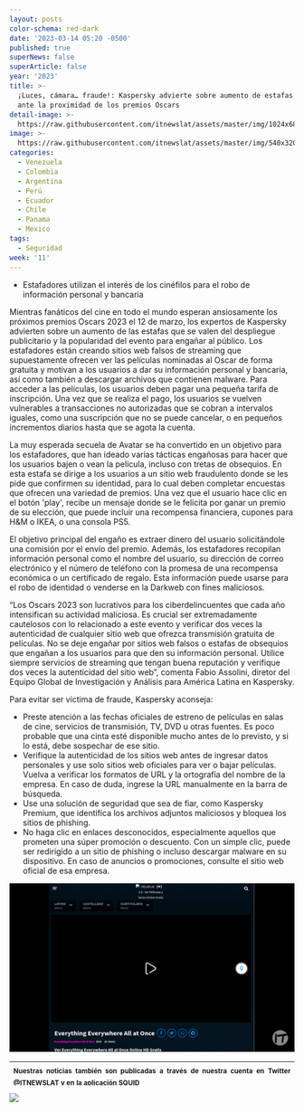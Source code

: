 ```yaml
---
layout: posts
color-schema: red-dark
date: '2023-03-14 05:20 -0500'
published: true
superNews: false
superArticle: false
year: '2023'
title: >-
  ¡Luces, cámara… fraude!: Kaspersky advierte sobre aumento de estafas en línea
  ante la proximidad de los premios Oscars  
detail-image: >-
  https://raw.githubusercontent.com/itnewslat/assets/master/img/1024x680/fraude-oscars-g.jpg
image: >-
  https://raw.githubusercontent.com/itnewslat/assets/master/img/540x320/fraude-oscars-p.jpg
categories:
  - Venezuela
  - Colombia
  - Argentina
  - Perú
  - Ecuador
  - Chile
  - Panama
  - Mexico
tags:
  - Seguridad
week: '11'
---
```

- Estafadores utilizan el interés de los cinéfilos para el robo de información personal y bancaria
 
Mientras fanáticos del cine en todo el mundo esperan ansiosamente los próximos premios Oscars 2023 el 12 de marzo, los expertos de Kaspersky advierten sobre un aumento de las estafas que se valen del despliegue publicitario y la popularidad del evento para engañar al público. Los estafadores están creando sitios web falsos de streaming que supuestamente ofrecen ver las películas nominadas al Oscar de forma gratuita y motivan a los usuarios a dar su información personal y bancaria, así como también a descargar archivos que contienen malware.
Para acceder a las películas, los usuarios deben pagar una pequeña tarifa de inscripción. Una vez que se realiza el pago, los usuarios se vuelven vulnerables a transacciones no autorizadas que se cobran a intervalos iguales, como una suscripción que no se puede cancelar, o en pequeños incrementos diarios hasta que se agota la cuenta.

La muy esperada secuela de Avatar se ha convertido en un objetivo para los estafadores, que han ideado varias tácticas engañosas para hacer que los usuarios bajen o vean la película, incluso con tretas de obsequios.
En esta estafa se dirige a los usuarios a un sitio web fraudulento donde se les pide que confirmen su identidad, para lo cual deben completar encuestas que ofrecen una variedad de premios. Una vez que el usuario hace clic en el botón 'play', recibe un mensaje donde se le felicita por ganar un premio de su elección, que puede incluir una recompensa financiera, cupones para H&M o IKEA, o una consola PS5.

El objetivo principal del engaño es extraer dinero del usuario solicitándole una comisión por el envío del premio. Además, los estafadores recopilan información personal como el nombre del usuario, su dirección de correo electrónico y el número de teléfono con la promesa de una recompensa económica o un certificado de regalo. Esta información puede usarse para el robo de identidad o venderse en la Darkweb con fines maliciosos.

“Los Oscars 2023 son lucrativos para los ciberdelincuentes que cada año intensifican su actividad maliciosa. Es crucial ser extremadamente cautelosos con lo relacionado a este evento y verificar dos veces la autenticidad de cualquier sitio web que ofrezca transmisión gratuita de películas. No se deje engañar por sitios web falsos o estafas de obsequios que engañan a los usuarios para que den su información personal. Utilice siempre servicios de streaming que tengan buena reputación y verifique dos veces la autenticidad del sitio web”, comenta Fabio Assolini, diretor del Equipo Global de Investigación y Análisis para América Latina en Kaspersky.
 
Para evitar ser víctima de fraude, Kaspersky aconseja:

- Preste atención a las fechas oficiales de estreno de películas en salas de cine, servicios de transmisión, TV, DVD u otras fuentes. Es poco probable que una cinta esté disponible mucho antes de lo previsto, y si lo está, debe sospechar de ese sitio.
- Verifique la autenticidad de los sitios web antes de ingresar datos personales y use solo sitios web oficiales para ver o bajar películas. Vuelva a verificar los formatos de URL y la ortografía del nombre de la empresa. En caso de duda, ingrese la URL manualmente en la barra de búsqueda.
- Use una solución de seguridad que sea de fiar, como Kaspersky Premium, que identifica los archivos adjuntos maliciosos y bloquea los sitios de phishing.
- No haga clic en enlaces desconocidos, especialmente aquellos que prometen una súper promoción o descuento. Con un simple clic, puede ser redirigido a un sitio de phishing o incluso descargar malware en su dispositivo. En caso de anuncios o promociones, consulte el sitio web oficial de esa empresa.

![](https://raw.githubusercontent.com/itnewslat/assets/master/img/540x320/fraude-oscars-p.jpg)

<table style="height: 42px;" width="569">
<tbody>
<tr>
<td style="text-align: justify;"><sub><strong>Nuestras noticias también son publicadas a través de nuestra cuenta en Twitter <a href="https://twitter.com/itnewslat?lang=es">@ITNEWSLAT</a> y en la aplicación <a href="https://squidapp.co/en/">SQUID</a></strong></sub></td>
</tr>
</tbody>
</table>
<img src="https://tracker.metricool.com/c3po.jpg?hash=56f88a41e39ab42c063cc51676587a04"/>